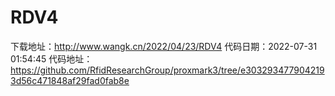 # RDV4
下载地址：http://www.wangk.cn/2022/04/23/RDV4
代码日期：2022-07-31 01:54:45
代码地址：https://github.com/RfidResearchGroup/proxmark3/tree/e3032934779042193d56c471848af29fad0fab8e
